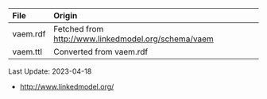| File                              | Origin                                                                            |
|:----------------------------------|:----------------------------------------------------------------------------------|
| vaem.rdf                          | Fetched from <http://www.linkedmodel.org/schema/vaem>                             |
| vaem.ttl                          | Converted from vaem.rdf                                                           |

Last Update: 2023-04-18

* <http://www.linkedmodel.org/>

